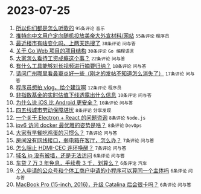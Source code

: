 # 2023-07-25

1. [所以你们都是怎么听歌的](https://www.v2ex.com/t/959420) `95条评论` `音乐`
1. [推特向中文用户定向随机投放美帝大外宣材料/网站](https://www.v2ex.com/t/959433) `55条评论` `程序员`
1. [最近楼市有啥变化吗，上两天热搜了](https://www.v2ex.com/t/959432) `38条评论` `问与答`
1. [关于 Go Web 项目的项目结构](https://www.v2ex.com/t/959430) `30条评论` `Go 编程语言`
1. [大家怎么看待工资成瘾这个事？](https://www.v2ex.com/t/959427) `22条评论` `问与答`
1. [有什么工具能够对长视频进行摘要归纳？](https://www.v2ex.com/t/959408) `18条评论` `问与答`
1. [请问广州哪里看鼻窦炎好一些（刚才的发帖不知道怎么消失了）](https://www.v2ex.com/t/959413) `17条评论` `问与答`
1. [程序员想拍 vlog，给个建议啊](https://www.v2ex.com/t/959421) `12条评论` `程序员`
1. [非指数基金的实时估值下线透露出什么信息](https://www.v2ex.com/t/959440) `10条评论` `问与答`
1. [为什么说 iOS 比 Android 更安全？](https://www.v2ex.com/t/959431) `10条评论` `问与答`
1. [四五线城市劳动保障堪忧](https://www.v2ex.com/t/959449) `8条评论` `分享发现`
1. [一个关于 Electron + React 的问题咨询](https://www.v2ex.com/t/959429) `8条评论` `Node.js`
1. [ipv6 访问 docker 最优雅的姿势是啥？](https://www.v2ex.com/t/959423) `8条评论` `DevOps`
1. [大家有早餐吃鸡蛋的习惯么？](https://www.v2ex.com/t/959446) `7条评论` `问与答`
1. [房间没有网线接口，弱电箱在客厅，怎么办？](https://www.v2ex.com/t/959439) `7条评论` `问与答`
1. [怎么阻止 HDMI-CEC 连环唤醒？](https://www.v2ex.com/t/959422) `7条评论` `问与答`
1. [域名 ip 没有被墙，还是无法访问](https://www.v2ex.com/t/959453) `6条评论` `问与答`
1. [车贷 7 万 3 年免息，手续费 3 千，划算么？](https://www.v2ex.com/t/959444) `6条评论` `汽车`
1. [个人申请的公众号和个体工商户申请的小程序可以算同一个主体吗](https://www.v2ex.com/t/959412) `6条评论` `问与答`
1. [MacBook Pro (15-inch, 2016)，升级 Catalina 后会很卡吗？](https://www.v2ex.com/t/959406) `6条评论` `问与答`
